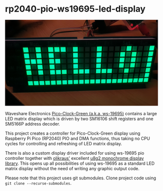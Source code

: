 # rp2040-pio-ws19695-led-display

![Project demo](docs/demo.jpg)

Waveshare Electronics [Pico-Clock-Green (a.k.a. ws-19695)](https://www.waveshare.com/pico-clock-green.htm)
contains a large LED matrix display which is driven by two SM16106 shift registers
and one SM5166P address decoder.

This project creates a controller for Pico-Clock-Green display using Raspberry Pi
Pico (RP2040) PIO and DMA functions, thus taking no CPU cycles for controlling
and refreshing of LED matrix display.

There is also a custom display driver included for using ws-19695 pio controller
together with [olikraus'](https://github.com/olikraus) excellent 
[u8g2 monochrome display library](https://github.com/olikraus/u8g2).
This opens up all possibilities of using ws-19695 as a standard LED matrix display
without the need of writing any graphic output code.

Please note that this project uses git submodules. Clone project code using 
`git clone --recurse-submodules`.
